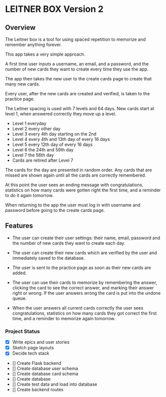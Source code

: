 
# LEITNER BOX Version 2

## Overview

The Leitner box is a tool for using spaced repetition to memorize and remember anything forever.

This app takes a very simple approach.

A first time user inputs a username, an email, and a password, and the number of new cards they want to create every time they use the app.

The app then takes the new user to the create cards page to create that many new cards.

Every user, after the new cards are created and verified, is taken to the practice page.

The Leitner spacing is used with 7 levels and 64 days. New cards start at level 1, when answered correctly they move up a level.

- Level 1 everyday
- Level 2 every other day
- Level 3 every 4th day starting on the 2nd
- Level 4 every 4th and 13th day of every 16 days
- Level 5 every 12th day of every 16 days
- Level 6 the 24th and 59th day
- Level 7 the 56th day
- Cards are retired after Level 7

The cards for the day are presented in random order. Any cards that are missed are shown again until all the cards are correctly remembered.

At this point the user sees an ending message with congratulations, statistics on how many cards were gotten right the first time, and a reminder to do it again tomorrow.

When returning to the app the user must log in with username and password before going to the create cards page.

## Features

- The user can create their user settings: their name, email, password and the number of new cards they want to create each day.

- The user can create their new cards which are verified by the user and immediately saved to the database.

- The user is sent to the practice page as soon as their new cards are added. 

- The user can use their cards to memorize by remembering the answer, clicking the card to see the correct answer, and marking their answer right or wrong. If the user answers wrong the card is put into the undone queue.

- When the user answers all current cards correctly the user sees congratulations, statistics on how many cards they got correct the first time, and a reminder to memorize again tomorrow.

### Project Status

- [x] Write epics and user stories
- [x] Sketch page layouts
- [x] Decide tech stack
- [] Create Flask backend
- [] Create database user schema
- [] Create database card schema
- [] Create database
- [] Create test data and load into database
- [] Create backend routes

